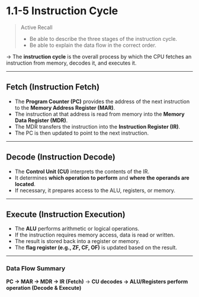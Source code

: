 # 1.1-5 Instruction Cycle

> Active Recall
> 
> - Be able to describe the three stages of the instruction cycle.
> - Be able to explain the data flow in the correct order.

→ The **instruction cycle** is the overall process by which the CPU fetches an instruction from memory, decodes it, and executes it.

---

## Fetch (Instruction Fetch)

- The **Program Counter (PC)** provides the address of the next instruction to the **Memory Address Register (MAR)**.
- The instruction at that address is read from memory into the **Memory Data Register (MDR)**.
- The MDR transfers the instruction into the **Instruction Register (IR)**.
- The PC is then updated to point to the next instruction.

---

## Decode (Instruction Decode)

- The **Control Unit (CU)** interprets the contents of the IR.
- It determines **which operation to perform** and **where the operands are located**.
- If necessary, it prepares access to the ALU, registers, or memory.

---

## Execute (Instruction Execution)

- The **ALU** performs arithmetic or logical operations.
- If the instruction requires memory access, data is read or written.
- The result is stored back into a register or memory.
- The **flag register (e.g., ZF, CF, OF)** is updated based on the result.

---

### Data Flow Summary

**PC → MAR → MDR → IR (Fetch)** → **CU decodes → ALU/Registers perform operation (Decode & Execute)**
